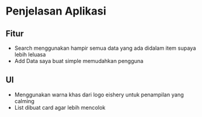 # Penjelasan Aplikasi
## Fitur
- Search menggunakan hampir semua data yang ada didalam item supaya lebih leluasa
- Add Data saya buat simple memudahkan pengguna

## UI
- Menggunakan warna khas dari logo eishery untuk penampilan yang calming
- List dibuat card agar lebih mencolok
